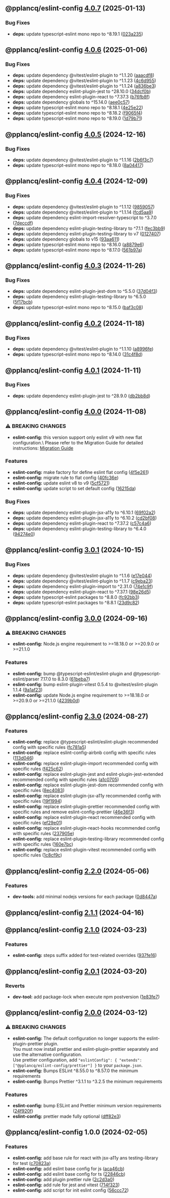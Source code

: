## @pplancq/eslint-config [4.0.7](https://github.com/pplancq/dev-tools/compare/@pplancq/eslint-config@4.0.6...@pplancq/eslint-config@4.0.7) (2025-01-13)

### Bug Fixes

* **deps:** update typescript-eslint mono repo to ^8.19.1 ([023a235](https://github.com/pplancq/dev-tools/commit/023a235a4b1d7a241b753b28c28e48843a636e8e))

## @pplancq/eslint-config [4.0.6](https://github.com/pplancq/dev-tools/compare/@pplancq/eslint-config@4.0.5...@pplancq/eslint-config@4.0.6) (2025-01-06)

### Bug Fixes

* **deps:** update dependency @vitest/eslint-plugin to ^1.1.20 ([aaacdf8](https://github.com/pplancq/dev-tools/commit/aaacdf83e810176b7f4dea481e98bdee0b1df043))
* **deps:** update dependency @vitest/eslint-plugin to ^1.1.23 ([4c6d955](https://github.com/pplancq/dev-tools/commit/4c6d95514e43de0cf9cef438a579c66098db333c))
* **deps:** update dependency @vitest/eslint-plugin to ^1.1.24 ([a836be3](https://github.com/pplancq/dev-tools/commit/a836be3d7a634cb68a9b9880fb225b38d5daeda5))
* **deps:** update dependency eslint-plugin-jest to ^28.10.0 ([34dcf0b](https://github.com/pplancq/dev-tools/commit/34dcf0bdff5e0c55ce07f1d2689a1dfbf69e9538))
* **deps:** update dependency eslint-plugin-react to ^7.37.3 ([b76fb8f](https://github.com/pplancq/dev-tools/commit/b76fb8fbfbf8685000dfd7b4f61c8693d8ab9f27))
* **deps:** update dependency globals to ^15.14.0 ([aee0c57](https://github.com/pplancq/dev-tools/commit/aee0c57eb29512e2c4b5c80db79e054e0051e6b8))
* **deps:** update typescript-eslint mono repo to ^8.18.1 ([4e25e22](https://github.com/pplancq/dev-tools/commit/4e25e22a190a9ffb41d2265835a25bf0e7c19b24))
* **deps:** update typescript-eslint mono repo to ^8.18.2 ([f9065f4](https://github.com/pplancq/dev-tools/commit/f9065f4d28064fa34dfdfffa1f3699f897e247ad))
* **deps:** update typescript-eslint mono repo to ^8.19.0 ([1d79b71](https://github.com/pplancq/dev-tools/commit/1d79b71628dd95b52cb1dff912136aaa6952a9dc))

## @pplancq/eslint-config [4.0.5](https://github.com/pplancq/dev-tools/compare/@pplancq/eslint-config@4.0.4...@pplancq/eslint-config@4.0.5) (2024-12-16)

### Bug Fixes

* **deps:** update dependency @vitest/eslint-plugin to ^1.1.16 ([2b6f3c7](https://github.com/pplancq/dev-tools/commit/2b6f3c781bb080dbea555fd7306bb17e21e06667))
* **deps:** update typescript-eslint mono repo to ^8.18.0 ([8a04417](https://github.com/pplancq/dev-tools/commit/8a04417934b47846d8c82d71acd497210996968e))

## @pplancq/eslint-config [4.0.4](https://github.com/pplancq/dev-tools/compare/@pplancq/eslint-config@4.0.3...@pplancq/eslint-config@4.0.4) (2024-12-09)

### Bug Fixes

* **deps:** update dependency @vitest/eslint-plugin to ^1.1.12 ([9859057](https://github.com/pplancq/dev-tools/commit/985905794d179ecc3249140992976d662ccab483))
* **deps:** update dependency @vitest/eslint-plugin to ^1.1.14 ([fcd5aa9](https://github.com/pplancq/dev-tools/commit/fcd5aa9949b95167443a926bf46d57398591b718))
* **deps:** update dependency eslint-import-resolver-typescript to ^3.7.0 ([7deccdf](https://github.com/pplancq/dev-tools/commit/7deccdf9fe04dc79356acc51dac59f23b6ca30c5))
* **deps:** update dependency eslint-plugin-testing-library to ^7.1.1 ([fec3bb9](https://github.com/pplancq/dev-tools/commit/fec3bb99d4cf79205b38281fc24df42a9d0eb56c))
* **deps:** update dependency eslint-plugin-testing-library to v7 ([0127407](https://github.com/pplancq/dev-tools/commit/01274071b51900ea9dfc7e4377c645f49f741a04))
* **deps:** update dependency globals to v15 ([93aa611](https://github.com/pplancq/dev-tools/commit/93aa611b7909a9d9d2118ede073963343c8f4204))
* **deps:** update typescript-eslint mono repo to ^8.16.0 ([a8879e6](https://github.com/pplancq/dev-tools/commit/a8879e645c6ade30277a84d308075d611d77d892))
* **deps:** update typescript-eslint mono repo to ^8.17.0 ([561b97a](https://github.com/pplancq/dev-tools/commit/561b97a8833f941309da85ac56e0cc527956a3f9))

## @pplancq/eslint-config [4.0.3](https://github.com/pplancq/dev-tools/compare/@pplancq/eslint-config@4.0.2...@pplancq/eslint-config@4.0.3) (2024-11-26)

### Bug Fixes

* **deps:** update dependency eslint-plugin-jest-dom to ^5.5.0 ([37d04f3](https://github.com/pplancq/dev-tools/commit/37d04f3e4cfcc4126100ce5e711450adb8a381bd))
* **deps:** update dependency eslint-plugin-testing-library to ^6.5.0 ([5f17bcb](https://github.com/pplancq/dev-tools/commit/5f17bcb4e9dc99a7443870237b073403d74a3e94))
* **deps:** update typescript-eslint mono repo to ^8.15.0 ([baf3c08](https://github.com/pplancq/dev-tools/commit/baf3c08b62ec5d7e38881da25bb181919666278f))

## @pplancq/eslint-config [4.0.2](https://github.com/pplancq/dev-tools/compare/@pplancq/eslint-config@4.0.1...@pplancq/eslint-config@4.0.2) (2024-11-18)

### Bug Fixes

* **deps:** update dependency @vitest/eslint-plugin to ^1.1.10 ([a8996fe](https://github.com/pplancq/dev-tools/commit/a8996fe6ff82bb680388e61e26dea0e04d636516))
* **deps:** update typescript-eslint mono repo to ^8.14.0 ([31c4f8d](https://github.com/pplancq/dev-tools/commit/31c4f8d8298b7a4c878b95a9f22acc157fec5d15))

## @pplancq/eslint-config [4.0.1](https://github.com/pplancq/dev-tools/compare/@pplancq/eslint-config@4.0.0...@pplancq/eslint-config@4.0.1) (2024-11-11)

### Bug Fixes

* **deps:** update dependency eslint-plugin-jest to ^28.9.0 ([db2bb8d](https://github.com/pplancq/dev-tools/commit/db2bb8d283207659cf3db7f8636f70aef5dcfd0c))

## @pplancq/eslint-config [4.0.0](https://github.com/pplancq/dev-tools/compare/@pplancq/eslint-config@3.0.1...@pplancq/eslint-config@4.0.0) (2024-11-08)

### ⚠ BREAKING CHANGES

* **eslint-config:** this version support only eslint v9 with new flat configuration.\ Please refer to the Migration Guide for detailed instructions: [Migration Guide](./MIGRATION.md#migration-guide-pplancqeslint-config-v3-to-v4)

### Features

* **eslint-config:** make factory for define eslint flat config ([4f5e261](https://github.com/pplancq/dev-tools/commit/4f5e26169d3258b2b0f0de982ae664e69317a6ee))
* **eslint-config:** migrate rule to flat config ([40fc36e](https://github.com/pplancq/dev-tools/commit/40fc36e6aac55baa634a55c4dd499c7ce4058dc1))
* **eslint-config:** update eslint v8 to v9 ([5cf5721](https://github.com/pplancq/dev-tools/commit/5cf57215c74172fd0f611c8425522d927752026e))
* **eslint-config:** update script to set default config ([16215da](https://github.com/pplancq/dev-tools/commit/16215da3e7c9cebc078f31cf5cc1b2006ee65634))

### Bug Fixes

* **deps:** update dependency eslint-plugin-jsx-a11y to ^6.10.1 ([69f02a2](https://github.com/pplancq/dev-tools/commit/69f02a2f3cbf00ee75168b48345458c9effbeaf1))
* **deps:** update dependency eslint-plugin-jsx-a11y to ^6.10.2 ([cd2bf08](https://github.com/pplancq/dev-tools/commit/cd2bf08034f8bca2d62d6a1d5d366a9d424e9ab9))
* **deps:** update dependency eslint-plugin-react to ^7.37.2 ([c57c4a6](https://github.com/pplancq/dev-tools/commit/c57c4a6cc78bd0d8fa627f015acc6bc92dea59d1))
* **deps:** update dependency eslint-plugin-testing-library to ^6.4.0 ([94274e0](https://github.com/pplancq/dev-tools/commit/94274e08effe5bbf59f37f4213b21cb0bb293690))

## @pplancq/eslint-config [3.0.1](https://github.com/pplancq/dev-tools/compare/@pplancq/eslint-config@3.0.0...@pplancq/eslint-config@3.0.1) (2024-10-15)

### Bug Fixes

* **deps:** update dependency @vitest/eslint-plugin to ^1.1.6 ([e17e044](https://github.com/pplancq/dev-tools/commit/e17e044dd7f9ccf73513eeab855394a5121df0b8))
* **deps:** update dependency @vitest/eslint-plugin to ^1.1.7 ([c9eba23](https://github.com/pplancq/dev-tools/commit/c9eba238a5c8ab3647ddbff68542f901fb154e81))
* **deps:** update dependency eslint-plugin-import to ^2.31.0 ([74e1c9f](https://github.com/pplancq/dev-tools/commit/74e1c9f098dae47e1d3fc46b484a2c1533cf49df))
* **deps:** update dependency eslint-plugin-react to ^7.37.1 ([98e26d5](https://github.com/pplancq/dev-tools/commit/98e26d5998f5738a8402949d8634335c02c6723f))
* **deps:** update typescript-eslint packages to ^8.8.0 ([fc92bb3](https://github.com/pplancq/dev-tools/commit/fc92bb35795f1aba90d8ccfe180e2121513fe9c5))
* **deps:** update typescript-eslint packages to ^8.8.1 ([23d9c82](https://github.com/pplancq/dev-tools/commit/23d9c8290b1cba9f549f0e14b168d6f046bad016))

## @pplancq/eslint-config [3.0.0](https://github.com/pplancq/dev-tools/compare/@pplancq/eslint-config@2.3.0...@pplancq/eslint-config@3.0.0) (2024-09-16)

### ⚠ BREAKING CHANGES

* **eslint-config:** Node.js engine requirement to >=18.18.0 or >=20.9.0 or >=21.1.0

### Features

* **eslint-config:** bump @typescript-eslint/eslint-plugin and @typescript-eslint/parser 7.17.0 to 8.3.0 ([61beba7](https://github.com/pplancq/dev-tools/commit/61beba79c480f2fd5dce39559b301194b8b6efa5))
* **eslint-config:** bump eslint-plugin-vitest 0.5.4 to @vitest/eslint-plugin 1.1.4 ([9a1af23](https://github.com/pplancq/dev-tools/commit/9a1af239bdcf249bec444ce757babf478fdbd900))
* **eslint-config:** update Node.js engine requirement to >=18.18.0 or >=20.9.0 or >=21.1.0 ([4239b0d](https://github.com/pplancq/dev-tools/commit/4239b0dd419c8eb1cfbd9ad881ed64c9dd56894a))

## @pplancq/eslint-config [2.3.0](https://github.com/pplancq/dev-tools/compare/@pplancq/eslint-config@2.2.0...@pplancq/eslint-config@2.3.0) (2024-08-27)

### Features

* **eslint-config:** replace @typescript-eslint/eslint-plugin recommended config with specific rules ([fc781a5](https://github.com/pplancq/dev-tools/commit/fc781a5dcc5495b66242da60f8b16ec8292ed037))
* **eslint-config:** replace eslint-config-airbnb config with specific rules ([113d046](https://github.com/pplancq/dev-tools/commit/113d046f93173f29348eed8fa988f7671490dceb))
* **eslint-config:** replace eslint-plugin-import recommended config with specific rules ([f425c62](https://github.com/pplancq/dev-tools/commit/f425c62338990cebbaf0a5e2198731de39d3883a))
* **eslint-config:** replace eslint-plugin-jest and eslint-plugin-jest-extended recommended config with specific rules ([a1c0705](https://github.com/pplancq/dev-tools/commit/a1c0705a641614c915e0629121f62a93d82408fb))
* **eslint-config:** replace eslint-plugin-jest-dom recommended config with specific rules ([8ec4083](https://github.com/pplancq/dev-tools/commit/8ec4083d6791d17e746bb916c97ae45fc4692e6e))
* **eslint-config:** replace eslint-plugin-jsx-a11y recommended config with specific rules ([19f1994](https://github.com/pplancq/dev-tools/commit/19f1994e1be4d41ab6cca98c28824595c4e8e45e))
* **eslint-config:** replace eslint-plugin-prettier recommended config with specific rules and remove eslint-config-prettier ([46e36f3](https://github.com/pplancq/dev-tools/commit/46e36f3cc2e21d3c5885943c91aeac38f4014654))
* **eslint-config:** replace eslint-plugin-react recommended config with specific rules ([ef29e01](https://github.com/pplancq/dev-tools/commit/ef29e0177793b8391e65f8df15424b9cd977bec3))
* **eslint-config:** replace eslint-plugin-react-hooks recommended config with specific rules ([237905e](https://github.com/pplancq/dev-tools/commit/237905e364a155e3ccc9581fa38c266bc8d4ce57))
* **eslint-config:** replace eslint-plugin-testing-library recommended config with specific rules ([160e7bc](https://github.com/pplancq/dev-tools/commit/160e7bc6443aa5d25361065874e32803ffd236ec))
* **eslint-config:** replace eslint-plugin-vitest recommended config with specific rules ([1c8cf9c](https://github.com/pplancq/dev-tools/commit/1c8cf9cce9d6e9df414b73a7cd2a9f7d4019fdcb))

## @pplancq/eslint-config [2.2.0](https://github.com/pplancq/dev-tools/compare/@pplancq/eslint-config@2.1.1...@pplancq/eslint-config@2.2.0) (2024-05-06)


### Features

* **dev-tools:** add minimal nodejs versions for each package ([0d8447a](https://github.com/pplancq/dev-tools/commit/0d8447a6f4e26ff9cb28baac8434020156d5dac0))

## @pplancq/eslint-config [2.1.1](https://github.com/pplancq/dev-tools/compare/@pplancq/eslint-config@2.1.0...@pplancq/eslint-config@2.1.1) (2024-04-16)

## @pplancq/eslint-config [2.1.0](https://github.com/pplancq/dev-tools/compare/@pplancq/eslint-config@2.0.1...@pplancq/eslint-config@2.1.0) (2024-03-23)


### Features

* **eslint-config:** steps suffix added for test-related overrides ([937fe16](https://github.com/pplancq/dev-tools/commit/937fe16867d435c816f8f395cdd58be3a3f103c8))

## @pplancq/eslint-config [2.0.1](https://github.com/pplancq/dev-tools/compare/@pplancq/eslint-config@2.0.0...@pplancq/eslint-config@2.0.1) (2024-03-20)


### Reverts

* **dev-tool:** add package-lock when execute npm postversion ([1e83fe7](https://github.com/pplancq/dev-tools/commit/1e83fe7ee8d2529ce3b85e1abb56968171ee01ff))

## @pplancq/eslint-config [2.0.0](https://github.com/pplancq/dev-tools/compare/@pplancq/eslint-config@1.0.0...@pplancq/eslint-config@2.0.0) (2024-03-12)


### ⚠ BREAKING CHANGES

* **eslint-config:** The default configuration no longer supports the eslint-plugin-prettier plugin.\
You must now install prettier and eslint-plugin-prettier separately and use the alternative configuration.\
Use prettier configuration, add `"eslintConfig": { "extends": ["@pplancq/eslint-config/prettier"] }` to your `package.json`.
* **eslint-config:** Bumps ESLint ^8.55.0 to ^8.57.0 the minimum requirements
* **eslint-config:** Bumps Prettier ^3.1.1 to ^3.2.5 the minimum requirements

### Features

* **eslint-config:** bump ESLint and Prettier minimum version requirements ([24f920f](https://github.com/pplancq/dev-tools/commit/24f920ff481b05b2c64541e54242adb5f598beb2))
* **eslint-config:** prettier made fully optional ([dff82e3](https://github.com/pplancq/dev-tools/commit/dff82e30a738a65c762e77cc49de8bca15981d08))

## @pplancq/eslint-config 1.0.0 (2024-02-05)


### Features

* **eslint-config:** add base rule for react with jsx-a11y ans testing-library for test ([c70823a](https://github.com/pplancq/dev-tools/commit/c70823a1b457612f744df055d67ef690531c43f9))
* **eslint-config:** add eslint base config for js ([aca46cb](https://github.com/pplancq/dev-tools/commit/aca46cb451343a76a08d3e34d299f7caff75d004))
* **eslint-config:** add eslint base config for ts ([22846cb](https://github.com/pplancq/dev-tools/commit/22846cbd2178304f31e80ae3677b727091f390db))
* **eslint-config:** add plugin prettier rule ([2c2d3a0](https://github.com/pplancq/dev-tools/commit/2c2d3a02a12a128b805b24a19eea47377c006727))
* **eslint-config:** add rule for jest and vitest ([714f323](https://github.com/pplancq/dev-tools/commit/714f323161ab9b7a982207506064fe3a2a676748))
* **eslint-config:** add script for init eslint config ([56ccc72](https://github.com/pplancq/dev-tools/commit/56ccc72f9f0388aa786e5e92b78d16ee4b1b6279))
